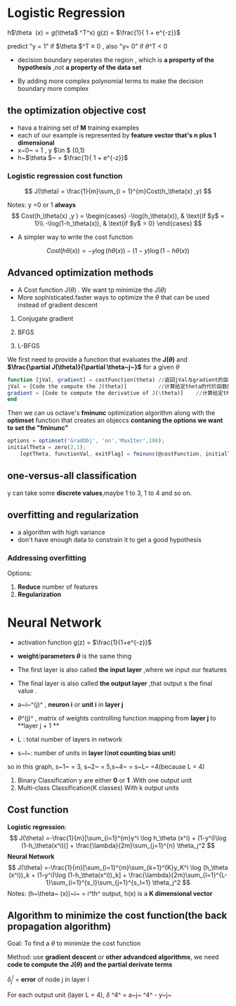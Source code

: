 # Logistic Regression

h$\theta $~(x) = g($\theta$ ^T^x)
g(z) = $\frac{1}{ 1 + e^{-z}}$

predict  "y = 1" if $\theta $^T $\geq$ 0 , also "y= 0" if $\theta$^T < 0

* decision boundary seperates the region , which is **a property of the hypothesis** ,not **a property of the data set**

* By adding more complex polynomial terms to make the decision boundary more complex

## the optimization objective cost
* hava a training set of **M** training examples 
* each of our example is represented by **feature vector that's n plus 1 dimensional**
* x~0~ = 1 , y $\in $ {0,1}
* h~$\theta $~ =  $\frac{1}{ 1 + e^{-z}}$

### Logistic regression cost function 

$$
J(\theta) = \frac{1}{m}\sum_{i = 1}^{m}Cost(h_\theta(x) ,y)
$$

Notes: y =0 or 1 **always**
$$
Cost(h_\theta(x) ,y ) = 
			\begin{cases} 
			-\log(h_\theta(x)), & \text{if $y$ = 1}\\
			-\log(1-h_\theta(x)), & \text{if $y$ = 0}
			\end{cases}
$$
* A simpler way to write the cost function

$$
Cost(h\theta(x)) = -y\log (h\theta(x)) - (1-y)\log(1-h\theta(x))
$$

## Advanced optimization methods

* A  Cost function J($\theta$) . We want tp minimize the J($\theta$)
* More sophisticated.faster ways to optimize the $\theta$ that can be used instead of gradient descent
1. Conjugate gradient 

2. BFGS

3. L-BFGS

 We first need to provide a function that evaluates the **J($\theta$)**  and **$\frac{\partial J(\theta)}{\partial \theta~j~}$** for a given $\theta$ 
```octave
function [jVal, gradient] = costFunction(theta)	//返回jVal与gradient的函数
jVal = [Code the compute the J(theta)]			//计算给定theta的代价函数的代码
gradient = [Code to compute the derivative of J(\theta)]	//计算给定theta的导数的代码
end
```

Then we can us octave's **fminunc** optimization algorithm along with the **optimset** function that creates an objeccs **contaning the options we want to set the "fminunc"**

```octave
options = optimset('GradObj', 'on','MaxIter',100);
initialTheta = zero(2,1);
	[optTheta, functionVal, exitFlag] = fminunc(@costFunction, initialTheta, options);
```

## one-versus-all classification 

y can take some **discrete values**,maybe 1 to 3, 1 to 4 and so on. 

## overfitting and regularization
* a algorithm with high variance 
* don't have enough data to constrain it to get a good hypothesis

### Addressing overfitting 
Options: 
1. **Reduce** number of features
2.  **Regularization**

# Neural Network
* activation function
g(z) = $\frac{1}{1+e^{-z}}$
* **weight**/**parameters $\theta$** is the same thing 
* The first layer is also called **the input layer** ,where we input our features
* The final layer is also called **the output layer** ,that output s the final value .
*  a~i~^(j)^ , **neuron i** or **unit i** in **layer j**  
* $\theta$^(j)^ , matrix of weights controlling function mapping from **layer j** to **layer j + 1 ** 

* L : total number of layers in network
* s~l~: number of units in **layer l**(**not counting bias unit**)



so in this graph, s~1~ = 3, s~2~ = 5,s~4~ = s~L~ =4(because L = 4)

1. Binary Classification
	y are either **0** or **1** .With one output unit 
2. Multi-class Classification(K classes)
	With k output units
## Cost function
**Logistic regression**:
$$
J(\theta) =-\frac{1}{m}[\sum_{i=1}^{m}y^i \log h_\theta (x^i) + (1-y^i)\log (1-h_\theta(x^i))] + \frac{\lambda}{2m}\sum_{j=1}^{n} \theta_j^2
$$
**Neural Network** 
$$
J(\theta) =-\frac{1}{m}[\sum_{i=1}^{m}\sum_{k=1}^{K}y_K^i \log (h_\theta (x^i))_k + (1-y^i)\log (1-h_\theta(x^i))_k] + \frac{\lambda}{2m}\sum_{l=1}^{L-1}\sum_{i=1}^{s_l}\sum_{j=1}^{s_l=1} \theta_j^2
$$
Notes: (h~\theta~ (x))~i~ = i^th^ output, h(x) is a **K dimensional vector** 

## Algorithm to minimize the cost function(the back propagation algorithm)

Goal: To find a $\theta$ to minimize the cost function

Method: use **gradient descent** or **other advandced algorithms**, we need **code to compute the J($\theta$) and the partial derivate terms** 

$\delta _j^l$  = **error** of node j in layer l

For each output unit (layer L = 4), $\delta$ ^4^ = a~j~ ^4^ - y~j~ 



